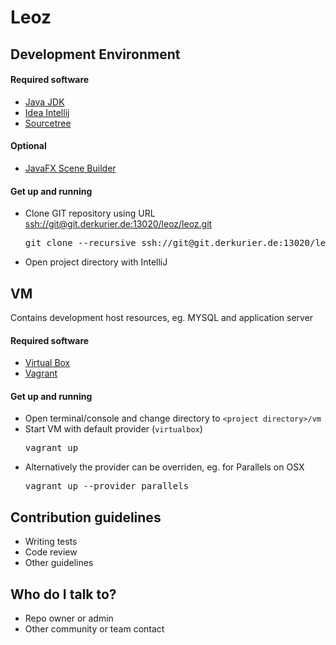 # Leoz #

## Development Environment ##

#### Required software ####
* [Java JDK](http://www.oracle.com/technetwork/java/javase/downloads/index-jsp-138363.html)
* [Idea Intellij](https://www.jetbrains.com/idea/)
* [Sourcetree](https://www.atlassian.com/software/sourcetree)

#### Optional ####
* [JavaFX Scene Builder](http://gluonhq.com/open-source/scene-builder/)

#### Get up and running ####
* Clone GIT repository using URL [ssh://git@git.derkurier.de:13020/leoz/leoz.git](ssh://git@git.derkurier.de:13020/leoz/leoz.git)
  <pre>git clone --recursive ssh://git@git.derkurier.de:13020/leoz/leoz.git leoz</pre>
* Open project directory with IntelliJ

## VM ##
Contains development host resources, eg. MYSQL and application server

#### Required software ####
* [Virtual Box](https://www.virtualbox.org)
* [Vagrant](http://www.vagrantup.com)

#### Get up and running ####
* Open terminal/console and change directory to `<project directory>/vm`
* Start VM with default provider (`virtualbox`)
   <pre>vagrant up</pre>
* Alternatively the provider can be overriden, eg. for Parallels on OSX
   <pre>vagrant up --provider parallels</pre>

## Contribution guidelines ##

* Writing tests
* Code review
* Other guidelines

## Who do I talk to? ##

* Repo owner or admin
* Other community or team contact